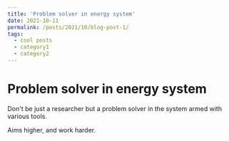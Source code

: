```yaml
---
title: 'Problem solver in energy system'
date: 2021-10-11
permalink: /posts/2021/10/blog-post-1/
tags:
  - cool posts
  - category1
  - category2
---
```



Problem solver in energy system
======
Don't be just a researcher but a problem solver in the system armed with various tools. 

Aims higher, and work harder.
